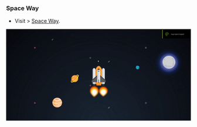 ### Space Way

- Visit > [Space Way](https://ugurkarakurt.github.io/Frontend-Challanges/5-Space-Way/index.html).

![image info](assets/images/video.gif)
